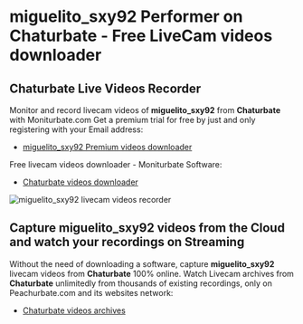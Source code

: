 # miguelito_sxy92 Performer on Chaturbate - Free LiveCam videos downloader

## Chaturbate Live Videos Recorder

Monitor and record livecam videos of **miguelito_sxy92** from **Chaturbate** with Moniturbate.com
Get a premium trial for free by just and only registering with your Email address:
* [miguelito_sxy92 Premium videos downloader](https://moniturbate.com/request-demo-licence-key.html)

Free livecam videos downloader - Moniturbate Software:
* [Chaturbate videos downloader](https://moniturbate.com/moniturbate-download-software.html)

![miguelito_sxy92 livecam videos recorder](https://peachurnet.com/templates/moniturbate-software.png)


## Capture miguelito_sxy92 videos from the Cloud and watch your recordings on Streaming

Without the need of downloading a software, capture **miguelito_sxy92** livecam videos from **Chaturbate** 100% online.
Watch Livecam archives from **Chaturbate** unlimitedly from thousands of existing recordings, only on Peachurbate.com and its websites network:
* [Chaturbate videos archives](https://peachurnet.com/)
